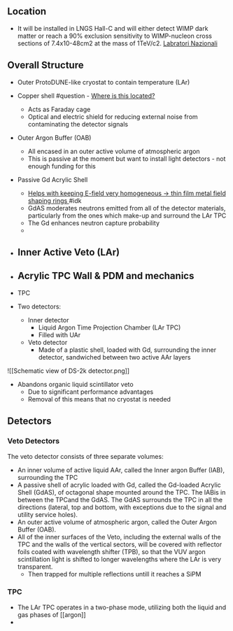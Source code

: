 ## Location 
- It will be installed in LNGS Hall-C and will either detect WIMP dark matter or reach a 90% exclusion sensitivity to WIMP-nucleon cross sections of 7.4x10-48cm2 at the mass of 1TeV/c2. [Labratori Nazionali](https://www.lngs.infn.it/en/darkside)

## Overall Structure

-   Outer ProtoDUNE-like cryostat to contain temperature (LAr)
-   Copper shell #question - <u>Where is this located?</u>
	-   Acts as Faraday cage
	-   Optical and electric shield for reducing external noise from contaminating the detector signals
-   Outer Argon Buffer (OAB)
	-   All encased in an outer active volume of atmospheric argon
	-   This is passive at the moment but want to install light detectors - not enough funding for this
-   Passive Gd Acrylic Shell
	-   <u>Helps with keeping E-field very homogeneous -> thin film metal field shaping rings </u> #idk
	-   GdAS moderates neutrons emitted from all of the detector materials, particularly from the ones which make-up and surround the LAr TPC
	-   The Gd enhances neutron capture probability
	-   
-   Inner Active Veto (LAr)	
	-   
-   Acrylic TPC Wall & PDM and mechanics
	-   
-   TPC

- Two detectors:
	- Inner detector
		- Liquid Argon Time Projection Chamber (LAr TPC)
		-  Filled with UAr
	-  Veto detector
		-   Made of a plastic shell, loaded with Gd, surrounding the inner detector, sandwiched between two active AAr layers


![[Schematic view of DS-2k detector.png]]

-   Abandons organic liquid scintillator veto
	-   Due to significant performance advantages
	-   Removal of this means that no cryostat is needed

## Detectors

### Veto Detectors
The veto detector consists of three separate volumes:
- An inner volume of active liquid AAr, called the Inner argon Buffer (IAB), surrounding the TPC
- A passive shell of acrylic loaded with Gd, called the Gd-loaded Acrylic Shell (GdAS), of octagonal shape mounted around the TPC. The IABis in between the TPCand the GdAS. The GdAS surrounds the TPC in all the directions (lateral, top and bottom, with exceptions due to the signal and utility service holes).
- An outer active volume of atmospheric argon, called the Outer Argon Buffer (OAB).
- All of the inner surfaces of the Veto, including the external walls of the TPC and the walls of the vertical sectors, will be covered with reflector foils coated with wavelength shifter (TPB), so that the VUV argon scintillation light is shifted to longer wavelengths where the LAr is very transparent.
	- Then trapped for multiple reflections untill it reaches a SiPM

### TPC
- The LAr TPC operates in a two-phase mode, utilizing both the liquid and gas phases of [[argon]]
- 